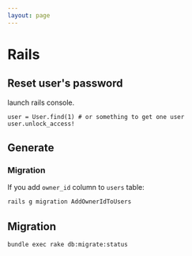 ```yaml
---
layout: page
---
```


# Rails

## Reset user's password

launch rails console.

```
user = User.find(1) # or something to get one user
user.unlock_access!
```
## Generate

### Migration

If you add `owner_id` column to `users` table:

```sh
rails g migration AddOwnerIdToUsers
```

## Migration

```sh
bundle exec rake db:migrate:status
```
